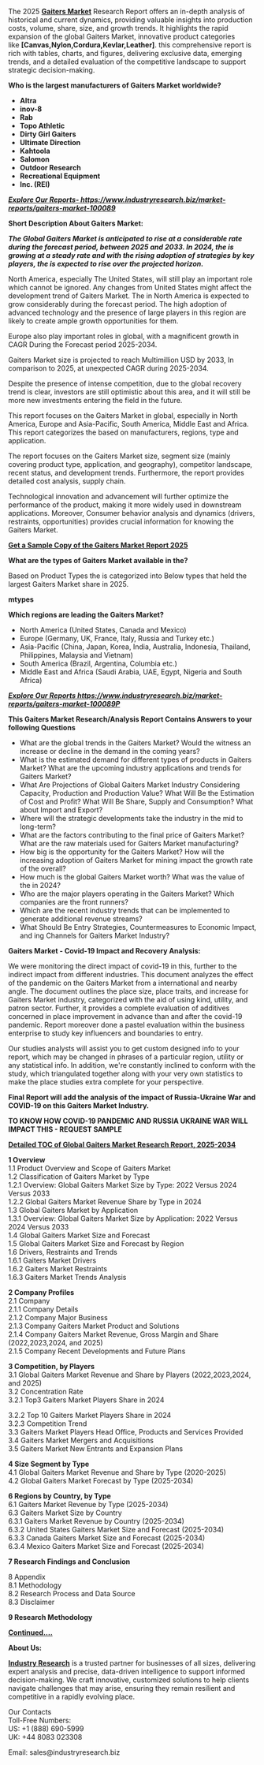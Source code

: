 <p>The 2025&nbsp;<strong><a href="https://www.industryresearch.biz/market-reports/gaiters-market-100089">Gaiters Market</a></strong>&nbsp;Research Report offers an in-depth analysis of historical and current dynamics, providing valuable insights into production costs, volume, share, size, and growth trends. It highlights the rapid expansion of the global Gaiters Market, innovative product categories like&nbsp;<strong>[Canvas,Nylon,Cordura,Kevlar,Leather]</strong>. this comprehensive report is rich with tables, charts, and figures, delivering exclusive data, emerging trends, and a detailed evaluation of the competitive landscape to support strategic decision-making.</p><p><strong>Who is the largest manufacturers of Gaiters Market worldwide?</strong></p><p><strong><ul><li>Altra</li><li>inov-8</li><li>Rab</li><li>Topo Athletic</li><li>Dirty Girl Gaiters</li><li>Ultimate Direction</li><li>Kahtoola</li><li>Salomon</li><li>Outdoor Research</li><li>Recreational Equipment</li><li> Inc. (REI)</li></ul></strong></p><p><strong><em><a href="https://www.industryresearch.biz/enquiry/request-sample/100089">Explore Our Reports-&nbsp;https://www.industryresearch.biz/market-reports/gaiters-market-100089</a></em></strong></p><p><strong>Short Description About Gaiters Market:</strong></p><p><strong><em>The Global Gaiters Market is anticipated to rise at a considerable rate during the forecast period, between 2025 and 2033. In 2024, the is growing at a steady rate and with the rising adoption of strategies by key players, the is expected to rise over the projected horizon.</em></strong></p><p>North America, especially The United States, will still play an important role which cannot be ignored. Any changes from United States might affect the development trend of Gaiters Market. The in North America is expected to grow considerably during the forecast period. The high adoption of advanced technology and the presence of large players in this region are likely to create ample growth opportunities for them.</p><p>Europe also play important roles in global, with a magnificent growth in CAGR During the Forecast period 2025-2034.</p><p>Gaiters Market size is projected to reach Multimillion USD by 2033, In comparison to 2025, at unexpected CAGR during 2025-2034.</p><p>Despite the presence of intense competition, due to the global recovery trend is clear, investors are still optimistic about this area, and it will still be more new investments entering the field in the future.</p><p>This report focuses on the Gaiters Market in global, especially in North America, Europe and Asia-Pacific, South America, Middle East and Africa. This report categorizes the based on manufacturers, regions, type and application.</p><p>The report focuses on the Gaiters Market size, segment size (mainly covering product type, application, and geography), competitor landscape, recent status, and development trends. Furthermore, the report provides detailed cost analysis, supply chain.</p><p>Technological innovation and advancement will further optimize the performance of the product, making it more widely used in downstream applications. Moreover, Consumer behavior analysis and dynamics (drivers, restraints, opportunities) provides crucial information for knowing the Gaiters Market.</p><p><strong><a href="https://www.industryresearch.biz/enquiry/request-sample/100089">Get a Sample Copy of the Gaiters Market Report 2025</a></strong></p><p><strong>What are the types of Gaiters Market available in the?</strong></p><p>Based on Product Types the is categorized into Below types that held the largest Gaiters Market share in 2025.</p><p><strong>mtypes</strong></p><p><strong>Which regions are leading the Gaiters Market?</strong></p><ul><li>North America (United States, Canada and Mexico)</li><li>Europe (Germany, UK, France, Italy, Russia and Turkey etc.)</li><li>Asia-Pacific (China, Japan, Korea, India, Australia, Indonesia, Thailand, Philippines, Malaysia and Vietnam)</li><li>South America (Brazil, Argentina, Columbia etc.)</li><li>Middle East and Africa (Saudi Arabia, UAE, Egypt, Nigeria and South Africa)</li></ul><p><strong><em><a href="https://www.industryresearch.biz/market-reports/gaiters-market-100089">Explore Our Reports https://www.industryresearch.biz/market-reports/gaiters-market-100089P</a></em></strong></p><p><strong>This Gaiters Market Research/Analysis Report Contains Answers to your following Questions</strong></p><ul><li>What are the global trends in the Gaiters Market? Would the witness an increase or decline in the demand in the coming years?</li><li>What is the estimated demand for different types of products in Gaiters Market? What are the upcoming industry applications and trends for Gaiters Market?</li><li>What Are Projections of Global Gaiters Market Industry Considering Capacity, Production and Production Value? What Will Be the Estimation of Cost and Profit? What Will Be Share, Supply and Consumption? What about Import and Export?</li><li>Where will the strategic developments take the industry in the mid to long-term?</li><li>What are the factors contributing to the final price of Gaiters Market? What are the raw materials used for Gaiters Market manufacturing?</li><li>How big is the opportunity for the Gaiters Market? How will the increasing adoption of Gaiters Market for mining impact the growth rate of the overall?</li><li>How much is the global Gaiters Market worth? What was the value of the in 2024?</li><li>Who are the major players operating in the Gaiters Market? Which companies are the front runners?</li><li>Which are the recent industry trends that can be implemented to generate additional revenue streams?</li><li>What Should Be Entry Strategies, Countermeasures to Economic Impact, and ing Channels for Gaiters Market Industry?</li></ul><p><strong>Gaiters Market - Covid-19 Impact and Recovery Analysis:</strong></p><p>We were monitoring the direct impact of covid-19 in this, further to the indirect impact from different industries. This document analyzes the effect of the pandemic on the Gaiters Market from a international and nearby angle. The document outlines the place size, place traits, and increase for Gaiters Market industry, categorized with the aid of using kind, utility, and patron sector. Further, it provides a complete evaluation of additives concerned in place improvement in advance than and after the covid-19 pandemic. Report moreover done a pastel evaluation within the business enterprise to study key influencers and boundaries to entry.</p><p>Our studies analysts will assist you to get custom designed info to your report, which may be changed in phrases of a particular region, utility or any statistical info. In addition, we're constantly inclined to conform with the study, which triangulated together along with your very own statistics to make the place studies extra complete for your perspective.</p><p><strong>Final Report will add the analysis of the impact of Russia-Ukraine War and COVID-19 on this Gaiters Market Industry.</strong></p><p><strong>TO KNOW HOW COVID-19 PANDEMIC AND RUSSIA UKRAINE WAR WILL IMPACT THIS - REQUEST SAMPLE</strong></p><p><strong><a href="https://www.industryresearch.biz/market-reports/gaiters-market-100089">Detailed TOC of Global Gaiters Market Research Report, 2025-2034</a></strong></p><p><strong>1 Overview</strong><br /> 1.1 Product Overview and Scope of Gaiters Market<br /> 1.2 Classification of Gaiters Market by Type<br /> 1.2.1 Overview: Global Gaiters Market Size by Type: 2022 Versus 2024 Versus 2033<br /> 1.2.2 Global Gaiters Market Revenue Share by Type in 2024<br /> 1.3 Global Gaiters Market by Application<br /> 1.3.1 Overview: Global Gaiters Market Size by Application: 2022&nbsp;Versus 2024 Versus 2033<br /> 1.4 Global Gaiters Market Size and Forecast<br /> 1.5 Global Gaiters Market Size and Forecast by Region<br /> 1.6 Drivers, Restraints and Trends<br /> 1.6.1 Gaiters Market Drivers<br /> 1.6.2 Gaiters Market Restraints<br /> 1.6.3 Gaiters Market Trends Analysis</p><p><strong>2 Company Profiles</strong><br /> 2.1 Company<br /> 2.1.1 Company Details<br /> 2.1.2 Company Major Business<br /> 2.1.3 Company Gaiters Market Product and Solutions<br /> 2.1.4 Company Gaiters Market Revenue, Gross Margin and Share (2022,2023,2024, and 2025)<br /> 2.1.5 Company Recent Developments and Future Plans</p><p><strong>3 Competition, by Players</strong><br /> 3.1 Global Gaiters Market Revenue and Share by Players (2022,2023,2024, and 2025)<br /> 3.2 Concentration Rate<br /> 3.2.1 Top3 Gaiters Market Players Share in 2024</p><p>3.2.2 Top 10 Gaiters Market Players Share in 2024<br /> 3.2.3 Competition Trend<br /> 3.3 Gaiters Market Players Head Office, Products and Services Provided<br /> 3.4 Gaiters Market Mergers and Acquisitions<br /> 3.5 Gaiters Market New Entrants and Expansion Plans</p><p><strong>4 Size Segment by Type</strong><br /> 4.1 Global Gaiters Market Revenue and Share by Type (2020-2025)<br /> 4.2 Global Gaiters Market Forecast by Type (2025-2034)</p><p><strong>6 Regions by Country, by Type</strong><br /> 6.1 Gaiters Market Revenue by Type (2025-2034)<br /> 6.3 Gaiters Market Size by Country<br /> 6.3.1 Gaiters Market Revenue by Country (2025-2034)<br /> 6.3.2 United States Gaiters Market Size and Forecast (2025-2034)<br /> 6.3.3 Canada Gaiters Market Size and Forecast (2025-2034)<br /> 6.3.4 Mexico Gaiters Market Size and Forecast (2025-2034)</p><p><strong>7 Research Findings and Conclusion</strong></p><p>8 Appendix<br /> 8.1 Methodology<br /> 8.2 Research Process and Data Source<br /> 8.3 Disclaimer</p><p><strong>9 Research Methodology</strong></p><p><strong><a href="https://www.industryresearch.biz/market-reports/gaiters-market-100089">Continued&hellip;.</a></strong></p><p><strong>About Us:</strong></p><p><strong><a href="https://www.industryresearch.biz/">Industry Research</a></strong>&nbsp;is a trusted partner for businesses of all sizes, delivering expert analysis and precise, data-driven intelligence to support informed decision-making. We craft innovative, customized solutions to help clients navigate challenges that may arise, ensuring they remain resilient and competitive in a rapidly evolving place.</p><p>Our Contacts<br /> Toll-Free Numbers:<br /> US: +1 (888) 690-5999<br /> UK: +44 8083 023308</p><p>Email: sales@industryresearch.biz</p>

